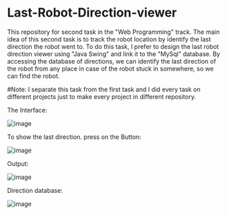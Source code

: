 # Last-Robot-Direction-viewer
This repository for second task in the "Web Programming" track. The main idea of this second task is to track the robot location by identify the last direction the robot went to. To do this task, I prefer to design the last robot direction viewer using "Java Swing" and link it to the "MySql" database. By accessing the database of directions, we can identify the last direction of the robot from any place in case of the robot stuck in somewhere, so we can find the robot.

#Note: I separate this task from the first task and I did every task on different projects just to make every project in different repository.


The Interface:

![image](https://github.com/AlbishriAbdullah/Last-Robot-Direction-viewer/assets/152159098/2a60ca86-6481-4b1c-98a9-4d817457d97d)

To show the last direction. press on the Button:

![image](https://github.com/AlbishriAbdullah/Last-Robot-Direction-viewer/assets/152159098/68c668e4-426e-497f-ae4e-5860a0a5802a)

Output:

![image](https://github.com/AlbishriAbdullah/Last-Robot-Direction-viewer/assets/152159098/9fc6ddbb-0f9b-4444-9946-44a20a68aac8)

Direction database:

![image](https://github.com/AlbishriAbdullah/Last-Robot-Direction-viewer/assets/152159098/7b5ea2f5-4c0f-4801-8bbd-9c23f5fc280b)


